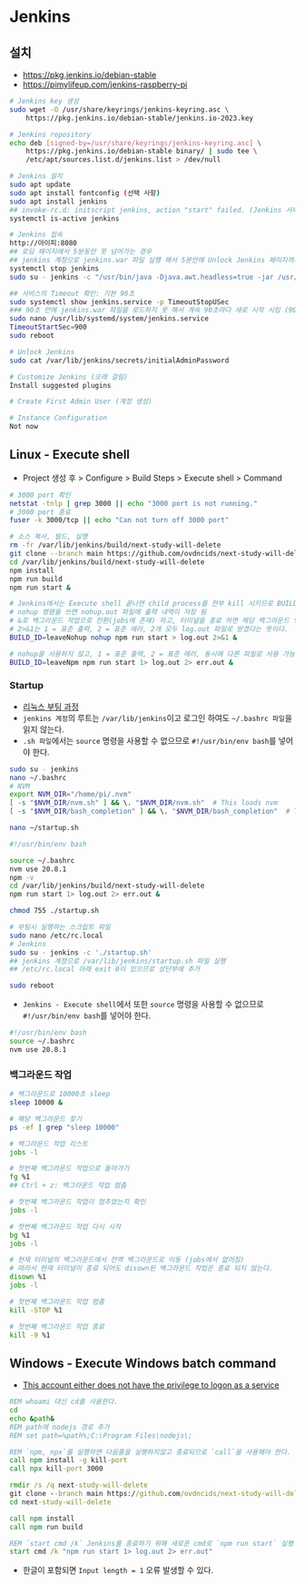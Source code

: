 # Jenkins

## 설치
* https://pkg.jenkins.io/debian-stable
* https://pimylifeup.com/jenkins-raspberry-pi
```sh
# Jenkins key 생성
sudo wget -O /usr/share/keyrings/jenkins-keyring.asc \
    https://pkg.jenkins.io/debian-stable/jenkins.io-2023.key

# Jenkins repository
echo deb [signed-by=/usr/share/keyrings/jenkins-keyring.asc] \
    https://pkg.jenkins.io/debian-stable binary/ | sudo tee \
    /etc/apt/sources.list.d/jenkins.list > /dev/null

# Jenkins 설치
sudo apt update
sudo apt install fontconfig (선택 사항)
sudo apt install jenkins
## invoke-rc.d: initscript jenkins, action "start" failed. (Jenkins 서버 실행 오류 나올 수 있음)
systemctl is-active jenkins

# Jenkins 접속
http://아이피:8080
## 로딩 페이지에서 5분동안 못 넘어가는 경우
## jenkins 계정으로 jenkins.war 파일 실행 해서 5분안에 Unlock Jenkins 페이지까지 이동 되는지 확인
systemctl stop jenkins
sudo su - jenkins -c "/usr/bin/java -Djava.awt.headless=true -jar /usr/share/java/jenkins.war --webroot=/var/cache/jenkins/war --httpPort=8080"

## 서비스의 Timeout 확인: 기본 90초
sudo systemctl show jenkins.service -p TimeoutStopUSec
### 90초 안에 jenkins.war 파일을 로드하지 못 해서 계속 90초마다 새로 시작 시킴 (900초로 수정)
sudo nano /usr/lib/systemd/system/jenkins.service
TimeoutStartSec=900
sudo reboot

# Unlock Jenkins
sudo cat /var/lib/jenkins/secrets/initialAdminPassword

# Customize Jenkins (오래 걸림)
Install suggested plugins

# Create First Admin User (계정 생성)

# Instance Configuration
Not now
```

## Linux - Execute shell
* Project 생성 후 > Configure > Build Steps > Execute shell > Command
```sh
# 3000 port 확인
netstat -tnlp | grep 3000 || echo "3000 port is not running."
# 3000 port 종료
fuser -k 3000/tcp || echo "Can not turn off 3000 port"

# 소스 복사, 빌드, 실행
rm -fr /var/lib/jenkins/build/next-study-will-delete
git clone --branch main https://github.com/ovdncids/next-study-will-delete.git /var/lib/jenkins/build/next-study-will-delete
cd /var/lib/jenkins/build/next-study-will-delete
npm install
npm run build
npm run start &
```
```sh
# Jenkins에서는 Execute shell 끝나면 child process를 전부 kill 시키므로 BUILD_ID를 사용해서 kill을 회피한다.
# nohup 명령을 쓰면 nohup.out 파일에 출력 내역이 저장 됨
# &로 백그라운드 작업으로 전환(jobs에 존재) 하고, 터미널을 종료 하면 해당 백그라운드 명령은 죽이지 않는다.
# 2>&1는 1 = 표준 출력, 2 = 표준 에러, 2개 모두 log.out 파일로 받겠다는 뜻이다.
BUILD_ID=leaveNohup nohup npm run start > log.out 2>&1 &

# nohup을 사용하지 않고, 1 = 표준 출력, 2 = 표준 에러, 동시에 다른 파일로 사용 가능하다.
BUILD_ID=leaveNpm npm run start 1> log.out 2> err.out &
```

### Startup
* [리눅스 부팅 과정](https://eine.tistory.com/entry/%EB%A6%AC%EB%88%85%EC%8A%A4-%EB%B6%80%ED%8C%85%EA%B3%BC%EC%A0%95%EA%B3%BC-%EB%B6%80%ED%8C%85%EC%8B%9C-%EB%A7%88%EB%8B%A4-%EC%8A%A4%ED%81%AC%EB%A6%BD%ED%8A%B8-%EC%8B%A4%ED%96%89Startup-Script)
* `jenkins 계정`의 루트는 `/var/lib/jenkins`이고 로그인 하여도 `~/.bashrc 파일`을 읽지 않는다.
* `.sh 파일`에서는 `source` 명령을 사용할 수 없으므로 `#!/usr/bin/env bash`를 넣어야 한다.
```sh
sudo su - jenkins
nano ~/.bashrc
# NVM
export NVM_DIR="/home/pi/.nvm"
[ -s "$NVM_DIR/nvm.sh" ] && \. "$NVM_DIR/nvm.sh"  # This loads nvm
[ -s "$NVM_DIR/bash_completion" ] && \. "$NVM_DIR/bash_completion"  # This loads nvm bash_completion

nano ~/startup.sh
```
```sh
#!/usr/bin/env bash

source ~/.bashrc
nvm use 20.8.1
npm -v
cd /var/lib/jenkins/build/next-study-will-delete
npm run start 1> log.out 2> err.out &
```
```sh
chmod 755 ./startup.sh
```
```sh
# 부팅시 실행하는 스크립트 파일
sudo nano /etc/rc.local
# Jenkins
sudo su - jenkins -c './startup.sh'
## jenkins 계정으로 /var/lib/jenkins/startup.sh 파일 실행
## /etc/rc.local 아래 exit 0이 있으므로 상단부에 추가

sudo reboot
```

* `Jenkins - Execute shell`에서 또한 `source` 명령을 사용할 수 없으므로 `#!/usr/bin/env bash`를 넣어야 한다.
```sh
#!/usr/bin/env bash
source ~/.bashrc
nvm use 20.8.1
```

### 백그라운드 작업
```sh
# 백그라운드로 10000초 sleep
sleep 10000 &

# 해당 백그라운드 찾기
ps -ef | grep "sleep 10000"

# 백그라운드 작업 리스트
jobs -l

# 첫번째 백그라운드 작업으로 돌아가기
fg %1
## Ctrl + z: 백그라운드 작업 멈춤

# 첫번째 백그라운드 작업이 멈추었는지 확인
jobs -l

# 첫번째 백그라운드 작업 다시 시작
bg %1
jobs -l

# 현재 터미널의 백그라운드에서 전역 백그라운드로 이동 (jobs에서 없어짐)
# 따라서 현재 터미널이 종료 되어도 disown된 백그라운드 작업은 종료 되지 않는다.
disown %1
jobs -l

# 첫번째 백그라운드 작업 멈춤
kill -STOP %1

# 첫번째 백그라운드 작업 종료
kill -9 %1
```

## Windows - Execute Windows batch command
* [This account either does not have the privilege to logon as a service](https://stackoverflow.com/questions/63410442/jenkins-installation-windows-10-service-logon-credentials)
```cmd
REM whoami 대신 cd를 사용한다.
cd
echo &path&
REM path에 nodejs 경로 추가
REM set path=%path%;C:\Program Files\nodejs\;

REM `npm, npx`를 실행하면 다음줄을 실행하지않고 종료되므로 `call`을 사용해야 한다.
call npm install -g kill-port
call npx kill-port 3000

rmdir /s /q next-study-will-delete
git clone --branch main https://github.com/ovdncids/next-study-will-delete.git
cd next-study-will-delete

call npm install
call npm run build

REM `start cmd /k` Jenkins를 종료하기 위해 새로운 cmd로 `npm run start` 실행
start cmd /k "npm run start 1> log.out 2> err.out"
```
* 한글이 포함되면 `Input length = 1` 오류 발생할 수 있다.
